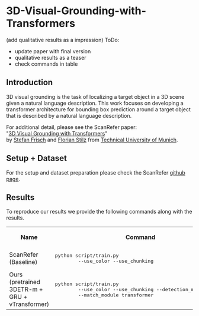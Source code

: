 # 3D-Visual-Grounding-with-Transformers
(add qualitative results as a impression)
ToDo: 
- update paper with final version
- qualitative results as a teaser
- check commands in table


## Introduction
3D visual grounding is the task of localizing a target object in a 3D scene given a natural language description. This work focuses on developing a transformer architecture for bounding box prediction around a target object that is described by a natural language description.

For additional detail, please see the ScanRefer paper:  
"[3D Visual Grounding with Transformers](https://github.com/flo-stilz/3D-Visual-Grounding-with-Transformers/blob/lang-det/paper%20%26%20figures/final_submission_3D_visual_grounding_with_transformers.pdf)"  
by [Stefan Frisch](https://github.com/ga92xug) and [Florian Stilz](https://github.com/flo-stilz/)
from [Technical University of Munich](https://www.tum.de/en/).

## Setup + Dataset
For the setup and dataset preparation please check the ScanRefer [github page](https://github.com/daveredrum/ScanRefer).

## Results
To reproduce our results we provide the following commands along with the results.

<table>
    <col>
    <col>
    <colgroup span="2"></colgroup>
    <col>
    <tr>
        <th rowspan=2>Name</th>
        <th rowspan=2>Command</th>
        <th colspan=2 scope="colgroup">Overall</th>
        <th rowspan=2>Comments</th>
    </tr>
    <tr>
        <td>Acc<!-- -->@<!-- -->0.25IoU</td>
        <td>Acc<!-- -->@<!-- -->0.5IoU</td>
    </tr>
    <tr>
        <td>ScanRefer (Baseline)</td>
        <td><pre lang="shell">python script/train.py 
        --use_color --use_chunking</pre></td>
        <td>37.05</td>
        <td>23.93</td>
        <td>rgb + color + height</td>
    </tr>
    <tr>
        <td>Ours (pretrained 3DETR-m + GRU + vTransformer) </td>
        <td><pre lang="shell">python script/train.py 
        --use_color --use_chunking --detection_module detr 
        --match_module transformer</pre></td>
        <td>37.08</td>
        <td>26.34</td>
        <td>rgb + color + height</td>
    </tr>

</table>

